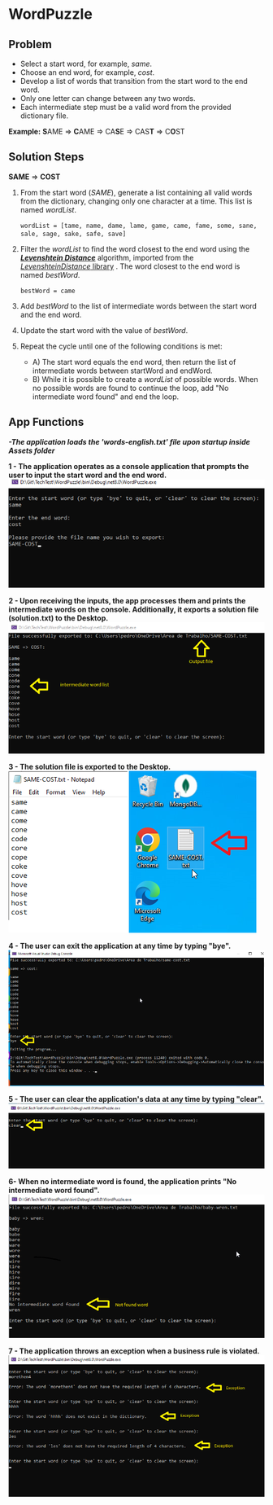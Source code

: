 # WordPuzzle

## Problem

- Select a start word, for example, *same*.
- Choose an end word, for example, *cost*.
- Develop a list of words that transition from the start word to the end word.
- Only one letter can change between any two words.
- Each intermediate step must be a valid word from the provided dictionary file.

**Example:**
**S**AME => **C**AME => CA**S**E => CAS**T** => C**O**ST

## Solution Steps

**SAME** => **COST**

1. From the start word (*SAME*), generate a list containing all valid words from the dictionary, changing only one character at a time. This list is named *wordList*.

    ```
    wordList = [tame, name, dame, lame, game, came, fame, some, sane, sale, sage, sake, safe, save]
    ```

2. Filter the *wordList* to find the word closest to the end word using the [***Levenshtein Distance***](https://en.wikipedia.org/wiki/Levenshtein_distance) algorithm, imported from the [*LevenshteinDistance* library](https://www.nuget.org/packages/LevenshteinDistance/1.0.0) . The word closest to the end word is named *bestWord*.

    ```
    bestWord = came
    ```

3. Add *bestWord* to the list of intermediate words between the start word and the end word.
4. Update the start word with the value of *bestWord*.
5. Repeat the cycle until one of the following conditions is met:
   - A) The start word equals the end word, then return the list of intermediate words between startWord and endWord.
   - B) While it is possible to create a *wordList* of possible words. When no possible words are found to continue the loop, add "No intermediate word found" and end the loop.
  

## App Functions
<b> ***-The application loads the 'words-english.txt' file upon startup  inside Assets folder***

1 - The application operates as a console application that prompts the user to input the start word and the end word.
![read inputs](https://github.com/PedroBelfort/TechTest/blob/main/WordPuzzle/Assets/step-1.png)  <br>

2 - Upon receiving the inputs, the app processes them and prints the intermediate words on the console. Additionally, it exports a solution file (solution.txt) to the Desktop. <br>
![process](https://github.com/PedroBelfort/TechTest/blob/main/WordPuzzle/Assets/step-2.png)  <br>

3 - The solution file is exported to the Desktop. <br>
![file exported](https://github.com/PedroBelfort/TechTest/blob/main/WordPuzzle/Assets/step3.png)  <br>

4 - The user can exit the application at any time by typing "bye".
![bye](https://github.com/PedroBelfort/TechTest/blob/main/WordPuzzle/Assets/step4.png)  <br>

5 - The user can clear the application's data at any time by typing "clear".
![bye](https://github.com/PedroBelfort/TechTest/blob/main/WordPuzzle/Assets/step5.png)  <br>

6- When no intermediate word is found, the application prints "No intermediate word found".
![not found](https://github.com/PedroBelfort/TechTest/blob/main/WordPuzzle/Assets/step-6.png)  <br>

7 - The application throws an exception when a business rule is violated.
![exception](https://github.com/PedroBelfort/TechTest/blob/main/WordPuzzle/Assets/step-7.png)



